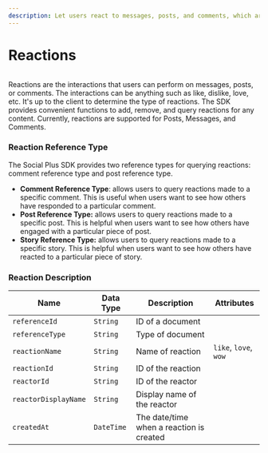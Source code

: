 ```yaml
---
description: Let users react to messages, posts, and comments, which are visible to others.
---
```


# Reactions

<figure><img src="../../../.gitbook/assets/image (110).png" alt=""><figcaption></figcaption></figure>

Reactions are the interactions that users can perform on messages, posts, or comments. The interactions can be anything such as like, dislike, love, etc. It's up to the client to determine the type of reactions. The SDK provides convenient functions to add, remove, and query reactions for any content. Currently, reactions are supported for Posts, Messages, and Comments.

### Reaction Reference Type

The Social Plus SDK provides two reference types for querying reactions: comment reference type and post reference type.

* **Comment Reference Type**: allows users to query reactions made to a specific comment. This is useful when users want to see how others have responded to a particular comment.
* **Post Reference Type:** allows users to query reactions made to a specific post. This is helpful when users want to see how others have engaged with a particular piece of post.
* **Story Reference Type:** allows users to query reactions made to a specific story. This is helpful when users want to see how others have reacted to a particular piece of story.

### Reaction Description

| Name | Data Type | Description | Attributes |
| ---- | --------- | ----------- | ---------- |
| `referenceId` | `String` | ID of a document | |
| `referenceType` | `String` | Type of document | |
| `reactionName` | `String` | Name of reaction | `like`, `love`, `wow` |
| `reactionId` | `String` | ID of the reaction | |
| `reactorId` | `String` | ID of the reactor | |
| `reactorDisplayName` | `String` | Display name of the reactor | |
| `createdAt` | `DateTime` | The date/time when a reaction is created | |